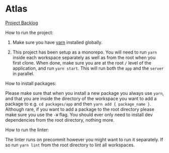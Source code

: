 # Atlas

[Project Backlog](https://www.notion.so/prabu/3b3a75c1c34244b698b09cc06e3a071c?v=7b0d78ed4fda4a45938dae61fee6f1ab)

How to run the project:

1. Make sure you have [yarn](https://www.npmjs.com/package/yarn) installed globally.

2. This project has been setup as a monorepo. You will need to run `yarn` inside each workspace separately as well as from the root when you first clone. When done, make sure you are at the root `/` level of the application, and run `yarn start`. This will run both the `app` and the `server` in parallel.

How to install packages:

Please make sure that when you install a new package you always use `yarn`, and that you are inside the directory of the workspace you want to add a package to e.g. `cd packages/app` and then `yarn add { package_name }`. Although rare, if you want to add a package to the root directory please make sure you use the `-W` flag. You should ever only need to install dev dependencies from the root directory, nothing more.

How to run the linter:

The linter runs on precommit however you might want to run it separately. If so run `yarn lint` from the root directory to lint all workspaces.